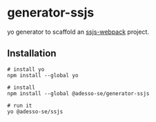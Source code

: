 # generator-ssjs
yo generator to scaffold an [ssjs-webpack](https://github.com/adessoSE/ssjs-webpack) project.
## Installation
```
# install yo
npm install --global yo

# install
npm install --global @adesso-se/generator-ssjs

# run it
yo @adesso-se/ssjs
```